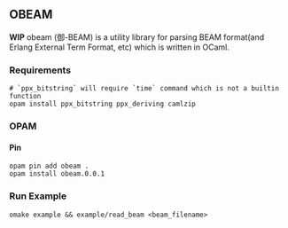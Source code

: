 OBEAM
-
**WIP**
obeam (御-BEAM) is a utility library for parsing BEAM format(and Erlang External Term Format, etc) which is written in OCaml.

### Requirements
```
# `ppx_bitstring` will require `time` command which is not a builtin function
opam install ppx_bitstring ppx_deriving camlzip
```

### OPAM
#### Pin
```
opam pin add obeam .
opam install obeam.0.0.1
```

### Run Example
```
omake example && example/read_beam <beam_filename>
```
